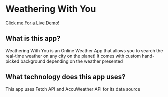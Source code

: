 # Weathering With You

[Click me For a Live Demo!](https://arsymedes.github.io/odin-weather-app)

## What is this app?

Weathering With You is an Online Weather App that allows you to search the real-time weather on any city on the planet! It comes with custom hand-picked background depending on the weather presented

## What technology does this app uses?

This app uses Fetch API and AccuWeather API for its data source